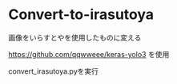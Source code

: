 # Convert-to-irasutoya
画像をいらすとやを使用したものに変える

https://github.com/qqwweee/keras-yolo3
を使用

convert_irasutoya.pyを実行
